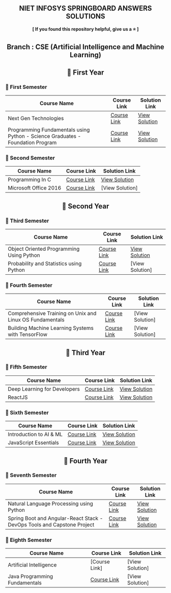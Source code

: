 <div align="center">

  ## NIET INFOSYS SPRINGBOARD ANSWERS SOLUTIONS

  <p align="center"> <b> [ If you found this repository helpful, give us a ⭐️ ] </b> </p>

  ## Branch : CSE (Artificial Intelligence and Machine Learning)

  ## 🔷 First Year  

</div>

### 🔸 First Semester

| Course Name                                      | Course Link | Solution Link |
|------------------------------------------------|-------------|---------------|
| Next Gen Technologies                        | [Course Link](https://infyspringboard.onwingspan.com/web/en/app/toc/lex_auth_01255932461115801653_shared/overview) | [View Solution](https://github.com/DevGoyalG/NIET-Infosys-Springboard/tree/main/Next%20Gen%20Technologies) |
| Programming Fundamentals using Python - Science Graduates - Foundation Program                 | [Course Link](https://infyspringboard.onwingspan.com/web/en/app/toc/lex_auth_0127412552654028801068_shared/overview) | [View Solution](https://github.com/DevGoyalG/NIET-Infosys-Springboard/tree/main/Programming%20Fundamentals%20using%20Python%20-%20Science%20Graduates%20-%20Foundation%20Program) |

### 🔸 Second Semester

| Course Name                                      | Course Link | Solution Link |
|------------------------------------------------|-------------|---------------|
| Programming In C                        | [Course Link](https://infyspringboard.onwingspan.com/web/en/app/toc/lex_auth_012996602861608960271_shared/overview) | [View Solution](https://github.com/DevGoyalG/NIET-Infosys-Springboard/tree/main/Programming%20in%20C) |
| Microsoft Office 2016                 | [Course Link](https://infyspringboard.onwingspan.com/web/en/app/toc/lex_auth_01384339925970944038247_shared/overview) | [View Solution] |

<div align="center">
  
  ## 🔷 Second Year
  
</div>

### 🔸 Third Semester

| Course Name                                      | Course Link | Solution Link |
|------------------------------------------------|-------------|---------------|
| Object Oriented Programming Using Python                        | [Course Link](https://infyspringboard.onwingspan.com/web/en/app/toc/lex_auth_0125409722749255681063_shared/overview) | [View Solution](https://github.com/DevGoyalG/NIET-Infosys-Springboard/tree/main/Object%20Oriented%20Programming%20using%20Python) |
| Probability and Statistics using Python                 | [Course Link](https://infyspringboard.onwingspan.com/web/en/app/toc/lex_auth_0126044366859141121050_shared/overview) | [View Solution] |

### 🔸 Fourth Semester

| Course Name                                      | Course Link | Solution Link |
|------------------------------------------------|-------------|---------------|
| Comprehensive Training on Unix and Linux OS Fundamentals                         | [Course Link](https://infyspringboard.onwingspan.com/web/en/app/toc/lex_auth_01384325804798771234443_shared/overview) | [View Solution] |
| Building Machine Learning Systems with TensorFlow                 | [Course Link](https://infyspringboard.onwingspan.com/web/en/app/toc/lex_auth_01330146320172646421028_shared/overview) | [View Solution] |

<div align="center">
  
  ## 🔷 Third Year
  
</div>

### 🔸 Fifth Semester

| Course Name                                      | Course Link | Solution Link |
|------------------------------------------------  |-------------|---------------|
| Deep Learning for Developers                     | [Course Link](https://infyspringboard.onwingspan.com/web/en/app/toc/lex_auth_01274814254931148859_shared/overview) | [View Solution](https://github.com/DevGoyalG/NIET-Infosys-Springboard/tree/main/Deep%20Learning%20for%20Developers) |
| ReactJS                                          | [Course Link](https://infyspringboard.onwingspan.com/web/en/app/toc/lex_10648877150323546000_shared/overview) | [View Solution](https://github.com/DevGoyalG/NIET-Infosys-Springboard/tree/main/ReactJS) |

### 🔸 Sixth Semester

| Course Name                                      | Course Link | Solution Link |
|------------------------------------------------  |-------------|---------------|
| Introduction to AI & ML                          | [Course Link](https://infyspringboard.onwingspan.com/web/en/app/toc/lex_auth_01424935121484185673/overview) | [View Solution](https://github.com/DevGoyalG/NIET-Infosys-Springboard/tree/main/Introduction%20to%20AI%20%26%20ML) |
| JavaScript Essentials                             | [Course Link](https://infyspringboard.onwingspan.com/web/en/app/toc/lex_auth_01280635098454425643_shared/overview) | [View Solution](https://github.com/DevGoyalG/NIET-Infosys-Springboard/tree/main/JavaScript%20Essentials) |

<div align="center">
  
  ## 🔷 Fourth Year
  
</div>

### 🔸 Seventh Semester

| Course Name                                      | Course Link | Solution Link |
|------------------------------------------------|-------------|---------------|
| Natural Language Processing using Python                        | [Course Link](https://infyspringboard.onwingspan.com/web/en/app/toc/lex_auth_0125953625493258244_shared/overview) | [View Solution](https://github.com/DevGoyalG/NIET-Infosys-Springboard/tree/main/Natural%20Language%20Processing%20using%20Python) |
| Spring Boot and Angular-React Stack -DevOps Tools and Capstone Project                 | [Course Link](https://infyspringboard.onwingspan.com/web/en/app/toc/lex_auth_01269872058301644883_shared/overview) | [View Solution](https://github.com/DevGoyalG/NIET-Infosys-Springboard/tree/main/Spring%20Boot%20and%20Angular-React%20Stack%20-DevOps%20Tools%20and%20Capstone%20Project) |

### 🔸 Eighth Semester

| Course Name                                      | Course Link | Solution Link |
|------------------------------------------------|-------------|---------------|
| Artificial Intelligence                         | [Course Link] | [View Solution] |
| Java Programming Fundamentals                  | [Course Link](https://infyspringboard.onwingspan.com/web/en/app/toc/lex_29959473947367270000_shared/overview) | [View Solution] |
